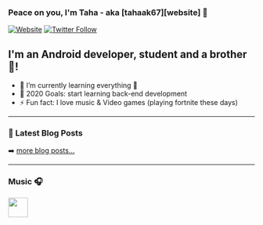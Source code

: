 ### Peace on you, I'm Taha - aka [tahaak67][website] 👋


[![Website](https://img.shields.io/website?label=Blog&style=for-the-badge&url=https%3A%2F%2F699taha.blogspot.com%2F)](https://699taha.blogspot.com)
[![Twitter Follow](https://img.shields.io/twitter/follow/tahaak67?color=1DA1F2&logo=twitter&style=for-the-badge)](https://twitter.com/intent/follow?original_referer=https%3A%2F%2Fgithub.com%2Ftahaak67&screen_name=tahaak67)

## I'm an Android developer, student and a brother 🤣!

- 🌱 I’m currently learning everything 🤣
- 🥅 2020 Goals: start learning back-end development
- ⚡ Fun fact: I love music & Video games (playing fortnite these days)

---

### 📕 Latest Blog Posts

<!-- BLOG-POST-LIST:START -->

<!-- BLOG-POST-LIST:END -->

➡️ [more blog posts...](https://699taha.blogspot.com)

---



### Music 🎧 
  
<a href="https://play.anghami.com/profile/81211465?bid=/egLdLmlOaab" title="anghami profile"><img src="https://user-images.githubusercontent.com/18553624/94550025-5e25aa80-0253-11eb-96cd-ae1d4dd95819.png" width="40" height="40"></a>

